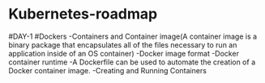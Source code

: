 # Kubernetes-roadmap
#DAY-1
#Dockers
-Containers and Container image(A container image is a binary package that encapsulates all of
the files necessary to run an application inside of an OS container)
-Docker image format
-Docker container runtime
-A Dockerfile can be used to automate the creation of a Docker container image.
-Creating and Running Containers
